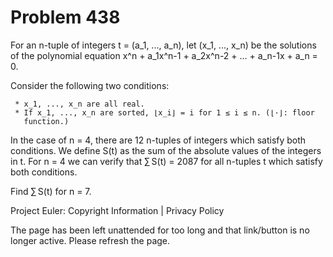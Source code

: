 #   Problem 438

   For an n-tuple of integers t = (a_1, ..., a_n), let (x_1, ..., x_n) be the
   solutions of the polynomial equation x^n + a_1x^n-1 + a_2x^n-2 + ... +
   a_n-1x + a_n = 0.

   Consider the following two conditions:

     * x_1, ..., x_n are all real.
     * If x_1, ..., x_n are sorted, ⌊x_i⌋ = i for 1 ≤ i ≤ n. (⌊·⌋: floor
       function.)

   In the case of n = 4, there are 12 n-tuples of integers which satisfy both
   conditions.
   We define S(t) as the sum of the absolute values of the integers in t.
   For n = 4 we can verify that ∑ S(t) = 2087 for all n-tuples t which
   satisfy both conditions.

   Find ∑ S(t) for n = 7.

   Project Euler: Copyright Information | Privacy Policy

   The page has been left unattended for too long and that link/button is no
   longer active. Please refresh the page.
